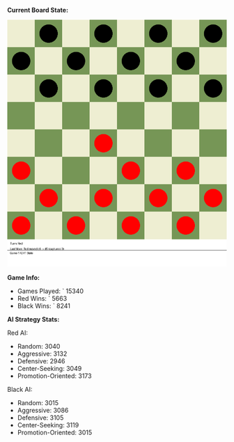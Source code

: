 
**Current Board State:**  
<!-- START_GIF -->
![Checkers Game](./checkers_game.gif)
<!-- END_GIF -->

**Game Info:**  
- Games Played: `<!-- GAMES_PLAYED --> 15340
- Red Wins: `<!-- RED_WINS --> 5663
- Black Wins: `<!-- BLACK_WINS --> 8241

<!-- AI_STATS -->
**AI Strategy Stats:**

Red AI:
- Random: 3040
- Aggressive: 3132
- Defensive: 2946
- Center-Seeking: 3049
- Promotion-Oriented: 3173

Black AI:
- Random: 3015
- Aggressive: 3086
- Defensive: 3105
- Center-Seeking: 3119
- Promotion-Oriented: 3015
